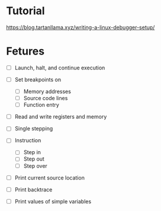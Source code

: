 # Tutorial
https://blog.tartanllama.xyz/writing-a-linux-debugger-setup/


# Fetures
- [  ] Launch, halt, and continue execution
- [  ] Set breakpoints on
  - [  ] Memory addresses
  - [  ] Source code lines
  - [  ] Function entry
- [  ] Read and write registers and memory
- [  ] Single stepping
- [  ] Instruction
  - [  ] Step in
  - [  ] Step out
  - [  ] Step over
- [  ] Print current source location
- [  ] Print backtrace
- [  ] Print values of simple variables

